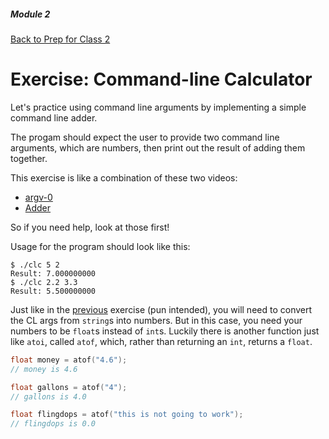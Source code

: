 ##### Module 2
[Back to Prep for Class 2](../../class2-prep#command-line-arguments)
# Exercise: Command-line Calculator

Let's practice using command line arguments by implementing a simple command line adder.

The progam should expect the user to provide two command line arguments, which are numbers, then print out the result of adding them together.

This exercise is like a combination of these two videos:
- <a href="https://www.youtube.com/watch?v=1VbHJz2L6dM&index=2&list=PLhQjrBD2T380sc-fXwl1sviA-twxFduVU" target="_blank">argv-0</a>
- <a href="https://www.youtube.com/watch?v=xmZR2XiwOq4" target="_blank">Adder</a>

So if you need help, look at those first!

Usage for the program should look like this:
```nohighlight
$ ./clc 5 2
Result: 7.000000000
$ ./clc 2.2 3.3
Result: 5.500000000
```

Just like in the <a href="../previous" target="_blank">previous</a> exercise (pun intended), you will need to convert the CL args from `string`s into numbers. But in this case, you need your numbers to be `float`s instead of `int`s. Luckily there is another function just like `atoi`, called `atof`, which, rather than returning an `int`, returns a `float`.

```c
float money = atof("4.6");
// money is 4.6

float gallons = atof("4");
// gallons is 4.0

float flingdops = atof("this is not going to work");
// flingdops is 0.0
```
